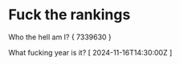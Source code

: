 # Fuck the rankings

Who the hell am I?
{ 7339630 }

What fucking year is it?
[ 2024-11-16T14:30:00Z ]
